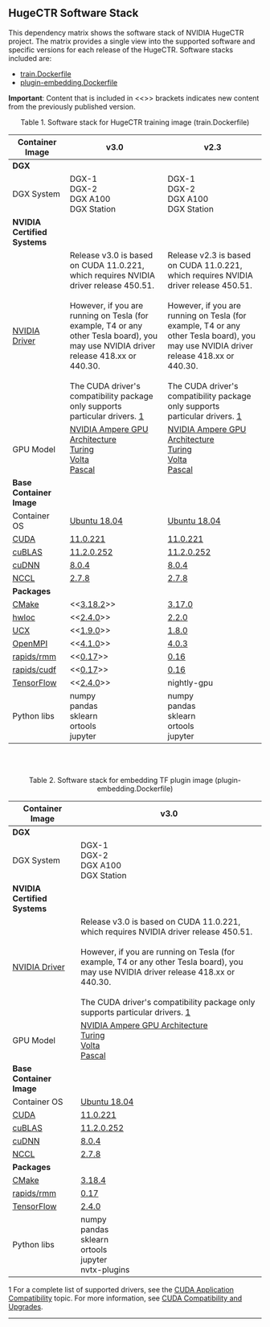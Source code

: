 HugeCTR Software Stack
----------------------

This dependency matrix shows the software stack of NVIDIA HugeCTR project. The matrix provides a single view into the supported software and specific versions for each release of the HugeCTR. Software stacks included are:

* <a href="#md_cap_train">train.Dockerfile</a>
* <a href="#md_cap_plugin">plugin-embedding.Dockerfile</a>

**Important**: Content that is included in <<>> brackets indicates new content from the previously published version.

<div align="center"><a name="md_cap_train">Table 1. Software stack for HugeCTR training image (train.Dockerfile)</a></div>

| Container Image                                              | v3.0                                                         | v2.3                                                         |
| ------------------------------------------------------------ | ------------------------------------------------------------ | ------------------------------------------------------------ |
| **DGX**                                                      |                                                              |                                                              |
| DGX System                                                   | DGX-1<br>DGX-2<br>DGX A100<br>DGX Station                    | DGX-1<br>DGX-2<br>DGX A100<br>DGX Station                    |
| **NVIDIA Certified Systems**                                 |                                                              |                                                              |
| [NVIDIA Driver](http://www.nvidia.com/Download/index.aspx?lang=en-us) | Release v3.0 is based on CUDA 11.0.221, which requires NVIDIA driver release 450.51.<br><br>However, if you are running on Tesla (for example, T4 or any other Tesla board), you may use NVIDIA driver release 418.xx or 440.30.<br><br>The CUDA driver's compatibility package only supports particular drivers. <a href="#md_idx_1">1</a> | Release v2.3 is based on CUDA 11.0.221, which requires NVIDIA driver release 450.51.<br><br>However, if you are running on Tesla (for example, T4 or any other Tesla board), you may use NVIDIA driver release 418.xx or 440.30.<br><br>The CUDA driver's compatibility package only supports particular drivers. <a href="#md_idx_1">1</a> |
| GPU Model                                                    | [NVIDIA Ampere GPU Architecture](https://www.nvidia.com/en-us/data-center/nvidia-ampere-gpu-architecture)<br>[Turing](https://www.nvidia.com/en-us/geforce/turing/)<br>[Volta](https://www.nvidia.com/en-us/data-center/volta-gpu-architecture/)<br>[Pascal](https://www.nvidia.com/en-us/data-center/pascal-gpu-architecture/) | [NVIDIA Ampere GPU Architecture](https://www.nvidia.com/en-us/data-center/nvidia-ampere-gpu-architecture)<br>[Turing](https://www.nvidia.com/en-us/geforce/turing/)<br>[Volta](https://www.nvidia.com/en-us/data-center/volta-gpu-architecture/)<br>[Pascal](https://www.nvidia.com/en-us/data-center/pascal-gpu-architecture/) |
| **Base Container Image**                                     |                                                              |                                                              |
| Container OS                                                 | [Ubuntu 18.04](http://releases.ubuntu.com/18.04/)            | [Ubuntu 18.04](http://releases.ubuntu.com/18.04/)            |
| [CUDA](http://docs.nvidia.com/cuda/index.html)               | [11.0.221](https://docs.nvidia.com/cuda/cuda-toolkit-release-notes/index.html) | [11.0.221](https://docs.nvidia.com/cuda/cuda-toolkit-release-notes/index.html) |
| [cuBLAS](https://docs.nvidia.com/cuda/cublas/index.html)     | [11.2.0.252](https://docs.nvidia.com/cuda/cublas/index.html) | [11.2.0.252](https://docs.nvidia.com/cuda/cublas/index.html) |
| [cuDNN](https://docs.nvidia.com/deeplearning/cudnn/release-notes/index.html) | [8.0.4](https://docs.nvidia.com/deeplearning/cudnn/release-notes/index.html) | [8.0.4](https://docs.nvidia.com/deeplearning/cudnn/release-notes/index.html) |
| [NCCL](https://docs.nvidia.com/deeplearning/nccl/archives/index.html) | [2.7.8](https://docs.nvidia.com/deeplearning/nccl/release-notes/index.html) | [2.7.8](https://docs.nvidia.com/deeplearning/nccl/release-notes/index.html) |
| **Packages**                                                 |                                                              |                                                              |
| [CMake](https://cmake.org/)                                  | \<\<[3.18.2](https://cmake.org/cmake/help/latest/release/3.18.html)\>\> | [3.17.0](https://cmake.org/cmake/help/latest/release/3.17.html) |
| [hwloc](https://www.open-mpi.org/projects/hwloc/)            | \<\<[2.4.0](https://www.open-mpi.org/projects/hwloc/doc/)\>\> | [2.2.0](https://www.open-mpi.org/projects/hwloc/doc/)        |
| [UCX](https://www.openucx.org/)                              | \<\<[1.9.0](https://github.com/openucx/ucx/releases/tag/v1.9.0)>> | [1.8.0](https://github.com/openucx/ucx/releases/tag/v1.8.0)  |
| [OpenMPI](https://www.open-mpi.org/)                         | \<\<[4.1.0](https://www.open-mpi.org/software/ompi/v4.1/)>\> | [4.0.3](https://www.open-mpi.org/software/ompi/v4.0/)        |
| [rapids/rmm](https://htmlpreview.github.io/?https://github.com/XiaoleiShi-NV/HugeCTR/blob/master/docs/software_stack_src/index.html#libraries) | \<\<[0.17](https://github.com/rapidsai/rmm/releases/tag/v0.17.0)>> | [0.16](https://github.com/rapidsai/rmm/releases/tag/v0.16.0) |
| [rapids/cudf](https://htmlpreview.github.io/?https://github.com/XiaoleiShi-NV/HugeCTR/blob/master/docs/software_stack_src/index.html#libraries) | \<\<[0.17](https://github.com/rapidsai/cudf/releases/tag/v0.17.0)>> | [0.16](https://github.com/rapidsai/cudf/releases/tag/v0.16.0) |
| [TensorFlow](https://www.tensorflow.org/)                    | \<\<[2.4.0](https://github.com/tensorflow/tensorflow/releases/tag/v2.4.0)>> | nightly-gpu                                                  |
| Python libs                                                  | numpy<br>pandas<br>sklearn<br>ortools<br>jupyter             | numpy<br>pandas<br>sklearn<br>ortools<br>jupyter             |

<br></br>

<div align="center"><a name="md_cap_plugin">Table 2. Software stack for embedding TF plugin image (plugin-embedding.Dockerfile)</a></div>

| Container Image                                              | v3.0                                                         |
| ------------------------------------------------------------ | ------------------------------------------------------------ |
| **DGX**                                                      |                                                              |
| DGX System                                                   | DGX-1<br>DGX-2<br>DGX A100<br>DGX Station                    |
| **NVIDIA Certified Systems**                                 |                                                              |
| [NVIDIA Driver](http://www.nvidia.com/Download/index.aspx?lang=en-us) | Release v3.0 is based on CUDA 11.0.221, which requires NVIDIA driver release 450.51.<br><br>However, if you are running on Tesla (for example, T4 or any other Tesla board), you may use NVIDIA driver release 418.xx or 440.30.<br><br>The CUDA driver's compatibility package only supports particular drivers. <a href="#md_idx_1">1</a> |
| GPU Model                                                    | [NVIDIA Ampere GPU Architecture](https://www.nvidia.com/en-us/data-center/nvidia-ampere-gpu-architecture)<br>[Turing](https://www.nvidia.com/en-us/geforce/turing/)<br>[Volta](https://www.nvidia.com/en-us/data-center/volta-gpu-architecture/)<br>[Pascal](https://www.nvidia.com/en-us/data-center/pascal-gpu-architecture/) |
| **Base Container Image**                                     |                                                              |
| Container OS                                                 | [Ubuntu 18.04](http://releases.ubuntu.com/18.04/)            |
| [CUDA](http://docs.nvidia.com/cuda/index.html)               | [11.0.221](https://docs.nvidia.com/cuda/cuda-toolkit-release-notes/index.html) |
| [cuBLAS](https://docs.nvidia.com/cuda/cublas/index.html)     | [11.2.0.252](https://docs.nvidia.com/cuda/cublas/index.html) |
| [cuDNN](https://docs.nvidia.com/deeplearning/cudnn/release-notes/index.html) | [8.0.4](https://docs.nvidia.com/deeplearning/cudnn/release-notes/index.html) |
| [NCCL](https://docs.nvidia.com/deeplearning/nccl/archives/index.html) | [2.7.8](https://docs.nvidia.com/deeplearning/nccl/release-notes/index.html) |
| **Packages**                                                 |                                                              |
| [CMake](https://cmake.org/)                                  | [3.18.4](https://cmake.org/cmake/help/latest/release/3.18.html) |
| [rapids/rmm](https://htmlpreview.github.io/?https://github.com/XiaoleiShi-NV/HugeCTR/blob/master/docs/software_stack_src/index.html#libraries) | [0.17](https://github.com/rapidsai/rmm/releases/tag/v0.17.0) |
| [TensorFlow](https://www.tensorflow.org/)                    | [2.4.0](https://github.com/tensorflow/tensorflow/releases/tag/v2.4.0) |
| Python libs                                                  | numpy<br>pandas<br>sklearn<br>ortools<br>jupyter<br>nvtx-plugins |

<a name="md_idx_1">1</a> For a complete list of supported drivers, see the [CUDA Application Compatibility](https://docs.nvidia.com/deploy/cuda-compatibility/index.html#cuda-application-compatibility) topic. For more information, see [CUDA Compatibility and Upgrades](https://docs.nvidia.com/cuda/cuda-c-best-practices-guide/index.html#cuda-compatibility-and-upgrades).

* * *
